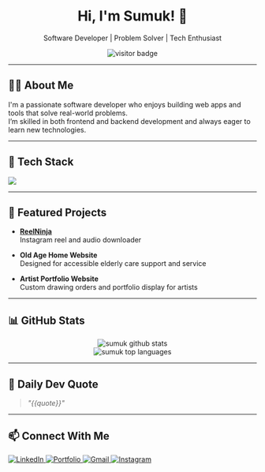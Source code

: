 <h1 align="center">Hi, I'm Sumuk! 👋</h1>

<p align="center">
  Software Developer | Problem Solver | Tech Enthusiast
</p>

<p align="center">
  <img src="https://visitor-badge.laobi.icu/badge?page_id=sumuk.sumuk" alt="visitor badge"/>
</p>

---

## 🧑‍💻 About Me

I'm a passionate software developer who enjoys building web apps and tools that solve real-world problems.  
I’m skilled in both frontend and backend development and always eager to learn new technologies.

---

## 🚀 Tech Stack

<p align="left">
  <img src="https://skillicons.dev/icons?i=java,python,c,cpp,html,css,js,django,bootstrap,tailwind,git,github,vscode" />
</p>

---

## 📂 Featured Projects

- **[ReelNinja](https://github.com/YOUR_USERNAME/ReelNinja)**  
  Instagram reel and audio downloader

- **Old Age Home Website**  
  Designed for accessible elderly care support and service

- **Artist Portfolio Website**  
  Custom drawing orders and portfolio display for artists

---

## 📊 GitHub Stats

<p align="center">
  <img src="https://github-readme-stats.vercel.app/api?username=sumuk&show_icons=true&theme=radical" alt="sumuk github stats"/>
  <br/>
  <img src="https://github-readme-stats.vercel.app/api/top-langs/?username=sumuk&layout=compact&theme=radical" alt="sumuk top languages"/>
</p>

---

## 🧠 Daily Dev Quote

> _"{{quote}}"_

---

## 📫 Connect With Me

<p align="left">
  <a href="https://www.linkedin.com/in/YOUR-LINKEDIN" target="_blank">
    <img src="https://img.shields.io/badge/LinkedIn-%230077B5?style=for-the-badge&logo=linkedin&logoColor=white" alt="LinkedIn"/>
  </a>

  <a href="https://your-portfolio-link.com" target="_blank">
    <img src="https://img.shields.io/badge/Portfolio-%23000000?style=for-the-badge&logo=firefox&logoColor=white" alt="Portfolio"/>
  </a>

  <a href="mailto:your.email@example.com">
    <img src="https://img.shields.io/badge/Email-D14836?style=for-the-badge&logo=gmail&logoColor=white" alt="Gmail"/>
  </a>

  <a href="https://instagram.com/YOUR-INSTAGRAM" target="_blank">
    <img src="https://img.shields.io/badge/Instagram-E4405F?style=for-the-badge&logo=instagram&logoColor=white" alt="Instagram"/>
  </a>
</p>